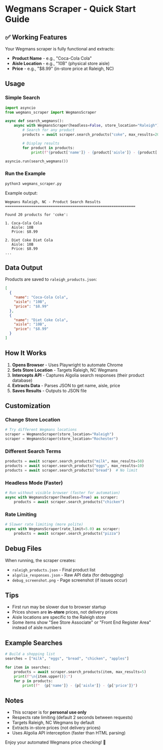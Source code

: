 # Wegmans Scraper - Quick Start Guide

## ✅ Working Features

Your Wegmans scraper is fully functional and extracts:
- **Product Name** - e.g., "Coca-Cola Cola"
- **Aisle Location** - e.g., "10B" (physical store aisle)
- **Price** - e.g., "$8.99" (in-store price at Raleigh, NC)

## Usage

### Simple Search

```python
import asyncio
from wegmans_scraper import WegmansScraper

async def search_wegmans():
    async with WegmansScraper(headless=False, store_location="Raleigh") as scraper:
        # Search for any product
        products = await scraper.search_products("coke", max_results=20)

        # Display results
        for product in products:
            print(f"{product['name']} - {product['aisle']} - {product['price']}")

asyncio.run(search_wegmans())
```

### Run the Example

```bash
python3 wegmans_scraper.py
```

Example output:
```
Wegmans Raleigh, NC - Product Search Results
============================================================

Found 20 products for 'coke':

1. Coca-Cola Cola
   Aisle: 10B
   Price: $8.99

2. Diet Coke Diet Cola
   Aisle: 10B
   Price: $8.99
...
```

## Data Output

Products are saved to `raleigh_products.json`:

```json
[
  {
    "name": "Coca-Cola Cola",
    "aisle": "10B",
    "price": "$8.99"
  },
  {
    "name": "Diet Coke Cola",
    "aisle": "10B",
    "price": "$8.99"
  }
]
```

## How It Works

1. **Opens Browser** - Uses Playwright to automate Chrome
2. **Sets Store Location** - Targets Raleigh, NC Wegmans
3. **Intercepts API** - Captures Algolia search responses (their product database)
4. **Extracts Data** - Parses JSON to get name, aisle, price
5. **Saves Results** - Outputs to JSON file

## Customization

### Change Store Location

```python
# Try different Wegmans locations
scraper = WegmansScraper(store_location="Raleigh")
scraper = WegmansScraper(store_location="Rochester")
```

### Different Search Terms

```python
products = await scraper.search_products("milk", max_results=50)
products = await scraper.search_products("eggs", max_results=10)
products = await scraper.search_products("bread")  # No limit
```

### Headless Mode (Faster)

```python
# Run without visible browser (faster for automation)
async with WegmansScraper(headless=True) as scraper:
    products = await scraper.search_products("chicken")
```

### Rate Limiting

```python
# Slower rate limiting (more polite)
async with WegmansScraper(rate_limit=5.0) as scraper:
    products = await scraper.search_products("pizza")
```

## Debug Files

When running, the scraper creates:
- `raleigh_products.json` - Final product list
- `algolia_responses.json` - Raw API data (for debugging)
- `debug_screenshot.png` - Page screenshot (if issues occur)

## Tips

- First run may be slower due to browser startup
- Prices shown are **in-store** prices, not delivery prices
- Aisle locations are specific to the Raleigh store
- Some items show "See Store Associate" or "Front End Register Area" instead of aisle numbers

## Example Searches

```python
# Build a shopping list
searches = ["milk", "eggs", "bread", "chicken", "apples"]

for item in searches:
    products = await scraper.search_products(item, max_results=5)
    print(f"\n{item.upper()}:")
    for p in products:
        print(f"  {p['name']} - {p['aisle']} - {p['price']}")
```

## Notes

- This scraper is for **personal use only**
- Respects rate limiting (default 2 seconds between requests)
- Targets Raleigh, NC Wegmans by default
- Extracts in-store prices (not delivery prices)
- Uses Algolia API interception (faster than HTML parsing)

Enjoy your automated Wegmans price checking! 🛒
